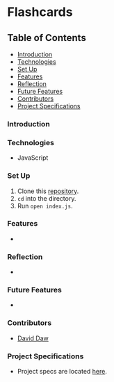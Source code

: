# Flashcards

## Table of Contents
- [Introduction](#introduction)
- [Technologies](#technologies)
- [Set Up](#set-up)
- [Features](#features)
- [Reflection](#reflection)
- [Future Features](#future-features)
- [Contributors](#contributors)
- [Project Specifications](#project-specifications)

### Introduction

### Technologies
- JavaScript

### Set Up
1.  Clone this [repository](git@github.com:davidhdaw/ideabox.git).
2. `cd` into the directory.
3. Run `open index.js`.

### Features
-


### Reflection
-


### Future Features
-

### Contributors
- [David Daw](https://github.com/davidhdaw)

### Project Specifications
- Project specs are located [here](https://frontend.turing.edu/projects/flash-cards.html).
